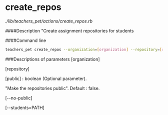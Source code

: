 # create_repos

*./lib/teachers_pet/actions/create_repos.rb*

####Description
"Create assignment repositories for students

####Command line
```bash
teachers_pet create_repos --organization=[organization] --repository=[repository] --public=[public]
```
###Descriptions of parameters
[organization]

[repository]

[public] : boolean (Optional parameter).

"Make the repositories public". Default : false.

[--no-public]

[--students=PATH] 


